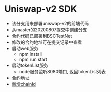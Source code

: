 # Uniswap-v2 SDK
- 该分支用来部署uniswap-v2的前端代码
- 从master的20200807提交中创建分支
- 合约代码已部署到BSCTestNet
- 修改的合约地址可在提交记录中查看
- 启动web服务
    - npm install
    - npm run start
- 启动tokenList服务
    - node服务监听8080端口, 返回tokenList列表
- [合约地址](https://github.com/sicw/uniswap-v2-contracts)
- [新增chainId](https://github.com/sicw/uniswap-v2-sdk)
